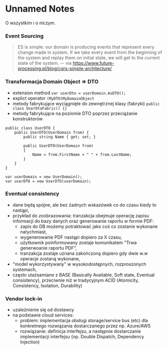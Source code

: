 # Unnamed Notes

O wszystkim i o niczym.

### Event Sourcing

> ES is simple: our domain is producing events that represent every change made in system. If we take every event from the beginning of the system and replay them on initial state, we will get to the current state of the system. 
> -- via https://www.future-processing.pl/blog/cqrs-simple-architecture/

### Transformacja Domain Object => DTO

- extension method ```var userDto = userDomain.AsDTO();```
- explict operator ```(MyDTO)MyDomainObject```
- metody fabrykujące wyciągnięte do zewnętrznej klasy (fabryki) ```public class UserDtoFabric() {} ```
- metody fabrykujące na poziomie DTO poprzez przeciążanie konstruktorów

```
public class UserDTO {
    public UserDTO(UserDomain from) {
        public string Name { get; set; }

        public UserDTO(UserDomain from)
        {
            Name = from.FirstName + " " + from.LastName;
        }
    }
}

var userDomain = new UserDomain();
var userDTO = new UserDTO(userDomain);
```

### Eventual consistency

- dane będą spójne, ale bez żadnych wskazówek co do czasu kiedy to nastąpi,
- przykład do zoobrazowania: tranzakcja obejmuje operację zapisu informacji do bazy danych oraz generowanie raportu w formie PDF:
  - zapis do DB możemy potraktować jako coś co zostanie wykonane natychmiast, 
  - wygenerowanie PDF nastąpi dopiero za X czasu,
  - użytkownik poinformowany zostaje komunikatem "Trwa generwoanie raportu PDF",
  - tranzakcja zostaje uznana zakończoną dopiero gdy dwie w.w operacje zostaną wykonane,
- "model wykorzystywany" w wysokodostępnych, rozproszonych systemach,
- często utażsamiane z BASE (Basically Available, Soft state, Eventual consistency), przeciwnie niż w tradycyjnym ACID (Atomicity, Consistency, Isolation, Durability)

### Vendor lock-in

- uzależnienie się od dostawcy
- na podstawie cloud services:
  - problem: implementacja obsługi storage/service bus (etc) dla konkretnego rozwiązania dostarczanego przez np. Azure/AWS
  - rozwiązanie: definicja interfejsu, a następnie dostarczanie implementacji interfejsu (np. Double Dispatch, Dependency Injection)
